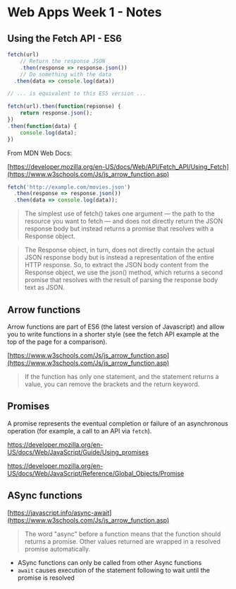 # Web Apps Week 1 - Notes

## Using the Fetch API - ES6

```javascript
fetch(url)
	// Return the response JSON
	.then(response => response.json())
	// Do something with the data
  .then(data => console.log(data))

// ... is equivalent to this ES5 version ...

fetch(url).then(function(repsonse) {
	return response.json();
})
.then(function(data) {
	console.log(data);
})
```

From MDN Web Docs:

[https://developer.mozilla.org/en-US/docs/Web/API/Fetch_API/Using_Fetch](https://www.w3schools.com/Js/js_arrow_function.asp)

```javascript
fetch('http://example.com/movies.json')
  .then(response => response.json())
  .then(data => console.log(data));
```

> The simplest use of fetch() takes one argument — the path to the resource you want to fetch — and does not directly return the JSON response body but instead returns a promise that resolves with a Response object.

> The Response object, in turn, does not directly contain the actual JSON response body but is instead a representation of the entire HTTP response. So, to extract the JSON body content from the Response object, we use the json() method, which returns a second promise that resolves with the result of parsing the response body text as JSON.


## Arrow functions

Arrow functions are part of ES6 (the latest version of Javascript) and allow you to write functions in a shorter style (see the fetch API example at the top of the page for a comparison).

[https://www.w3schools.com/Js/js_arrow_function.asp](https://www.w3schools.com/Js/js_arrow_function.asp)

> If the function has only one statement, and the statement returns a value, you can remove the brackets and the return keyword.


## Promises

A promise represents the eventual completion or failure of an asynchronous operation (for example, a call to an API via `fetch`).

[https://developer.mozilla.org/en-US/docs/Web/JavaScript/Guide/Using_promises
](https://developer.mozilla.org/en-US/docs/Web/JavaScript/Guide/Using_promises)

[https://developer.mozilla.org/en-US/docs/Web/JavaScript/Reference/Global_Objects/Promise
](https://developer.mozilla.org/en-US/docs/Web/JavaScript/Guide/Using_promises)

## ASync functions

[https://javascript.info/async-await](https://www.w3schools.com/Js/js_arrow_function.asp)

> The word "async" before a function means that the function should returns a promise. Other values returned are wrapped in a resolved promise automatically.

* ASync functions can only be called from other Async functions
* `await` causes execution of the statement following to wait until the promise is resolved

